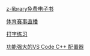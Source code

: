 [z-library免费电子书](http://shu.ziyuandi.cn/post/266.html)

[体育赛事直播](http://bszb007.com/schedule/lists)

[打字练习](https://www.livechat.com/typing-speed-test/#/)

[功能强大的VS Code C++ 配置器](https://v4.vscch.tk/)
